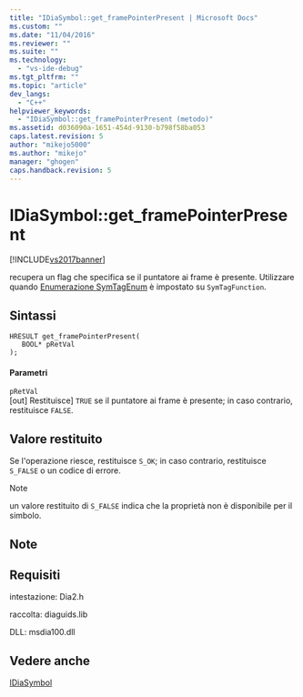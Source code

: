 ```yaml
---
title: "IDiaSymbol::get_framePointerPresent | Microsoft Docs"
ms.custom: ""
ms.date: "11/04/2016"
ms.reviewer: ""
ms.suite: ""
ms.technology: 
  - "vs-ide-debug"
ms.tgt_pltfrm: ""
ms.topic: "article"
dev_langs: 
  - "C++"
helpviewer_keywords: 
  - "IDiaSymbol::get_framePointerPresent (metodo)"
ms.assetid: d036090a-1651-454d-9130-b798f58ba053
caps.latest.revision: 5
author: "mikejo5000"
ms.author: "mikejo"
manager: "ghogen"
caps.handback.revision: 5
---
```

# IDiaSymbol::get_framePointerPresent
[!INCLUDE[vs2017banner](../../code-quality/includes/vs2017banner.md)]

recupera un flag che specifica se il puntatore ai frame è presente.  Utilizzare quando [Enumerazione SymTagEnum](../../debugger/debug-interface-access/symtagenum.md) è impostato su  `SymTagFunction`.  
  
## Sintassi  
  
```cpp#  
HRESULT get_framePointerPresent(   
   BOOL* pRetVal  
);  
```  
  
#### Parametri  
 `pRetVal`  
 \[out\]  Restituisce\] `TRUE` se il puntatore ai frame è presente; in caso contrario, restituisce  `FALSE`.  
  
## Valore restituito  
 Se l'operazione riesce, restituisce `S_OK`; in caso contrario, restituisce  `S_FALSE` o un codice di errore.  
  
> [!NOTE]
>  un valore restituito di `S_FALSE` indica che la proprietà non è disponibile per il simbolo.  
  
## Note  
  
## Requisiti  
 intestazione: Dia2.h  
  
 raccolta: diaguids.lib  
  
 DLL: msdia100.dll  
  
## Vedere anche  
 [IDiaSymbol](../../debugger/debug-interface-access/idiasymbol.md)